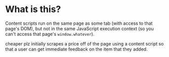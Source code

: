 # What is this?

Content scripts run on the same page as some tab (with access to that page's DOM), but not in the same JavaScript execution context (so you can't access that page's `window.whatever`).

cheaper plz initially scrapes a price off of the page using a content script so that a user can get immediate feedback on the item that they added.
